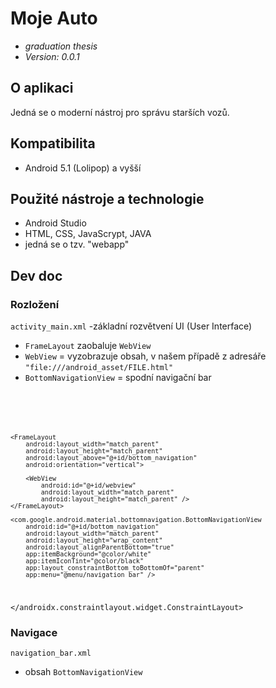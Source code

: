 # Moje Auto
- *graduation thesis*
- *Version: 0.0.1*

## O aplikaci
Jedná se o moderní nástroj pro správu starších vozů.

## Kompatibilita
- Android 5.1 (Lolipop) a vyšší

## Použité nástroje a technologie
- Android Studio
- HTML, CSS, JavaScrypt, JAVA
- jedná se o tzv. "webapp"

## Dev doc

### Rozložení
`activity_main.xml`
-základní rozvětvení UI (User Interface)
- `FrameLayout` zaobaluje `WebView`
- `WebView` = vyzobrazuje obsah, v našem případě z adresáře `"file:///android_asset/FILE.html"`
- `BottomNavigationView` = spodní navigační bar

<code>
<?xml version="1.0" encoding="utf-8"?>
<androidx.constraintlayout.widget.ConstraintLayout xmlns:android="http://schemas.android.com/apk/res/android"
    xmlns:app="http://schemas.android.com/apk/res-auto"
    xmlns:tools="http://schemas.android.com/tools"
    android:layout_width="match_parent"
    android:layout_height="match_parent"
    android:orientation="vertical"
    tools:context=".MainActivity">

    <FrameLayout
        android:layout_width="match_parent"
        android:layout_height="match_parent"
        android:layout_above="@+id/bottom_navigation"
        android:orientation="vertical">

        <WebView
            android:id="@+id/webview"
            android:layout_width="match_parent"
            android:layout_height="match_parent" />
    </FrameLayout>

    <com.google.android.material.bottomnavigation.BottomNavigationView
        android:id="@+id/bottom_navigation"
        android:layout_width="match_parent"
        android:layout_height="wrap_content"
        android:layout_alignParentBottom="true"
        app:itemBackground="@color/white"
        app:itemIconTint="@color/black"
        app:layout_constraintBottom_toBottomOf="parent"
        app:menu="@menu/navigation_bar" />

</androidx.constraintlayout.widget.ConstraintLayout>
</code>

### Navigace
`navigation_bar.xml`
- obsah `BottomNavigationView`

<code>
<?xml version="1.0" encoding="utf-8"?>
<menu xmlns:android="http://schemas.android.com/apk/res/android">
    <item
        android:id="home"
        android:onClick=""
        android:enabled="true"
        android:title="Přehled"
        android:icon="@drawable/ic_baseline_directions_car_24"/>
    <item
        android:id="refueling"
        android:enabled="true"
        android:title="Tankování"
        android:icon="@drawable/ic_baseline_local_gas_station_24"/>
    <item
        android:id="settings"
        android:enabled="true"
        android:title="Nastavení"
        android:icon="@drawable/ic_baseline_settings_24"/>
</menu>
</code>

